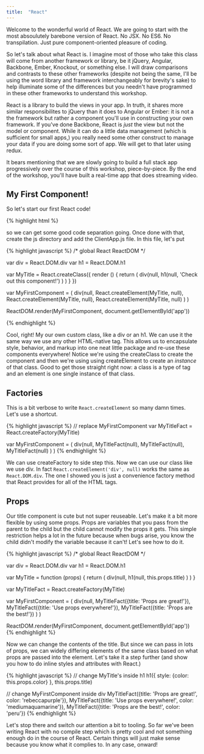 ```yaml
---
title:  "React"
---
```


Welcome to the wonderful world of React. We are going to start with the most absoulutely barebone version of React. No JSX. No ES6. No transpilation. Just pure component-oriented pleasure of coding.

So let's talk about what React is. I imagine most of those who take this class will come from another framework or library, be it jQuery, Angular, Backbone, Ember, Knockout, or something else. I will draw comparisons and contrasts to these other frameworks (despite not being the same, I'll be using the word library and framework interchangeably for brevity's sake) to help illuminate some of the differences but you needn't have programmed in these other frameworks to understand this workshop.

React is a library to build the views in your app. In truth, it shares more similar responsibilites to jQuery than it does to Angular or Ember: it is not a the framework but rather a component you'll use in constructing your own framework. If you've done Backbone, React is _just_ the view but not the model or component. While it can do a little data management (which is sufficient for small apps,) you really need some other construct to manage your data if you are doing some sort of app. We will get to that later using redux.

It bears mentioning that we are slowly going to build a full stack app progressively over the course of this workshop, piece-by-piece. By the end of the workshop, you'll have built a real-time app that does streaming video.

## My First Component!

So let's start our first React code!

{% highlight html %}
<!DOCTYPE html>
<html lang="en">
<head>
    <meta charset="UTF-8">
    <title>Vidflix</title>
</head>
<body>
    <div id="app"></div>
    <script src="node_modules/react/dist/react.js"></script>
    <script src="node_modules/react-dom/dist/react-dom.js"></script>
    <script>
        var div = React.DOM.div
        var h1 = React.DOM.h1

        var MyFirstComponent = (
            div(null,
                h1(null, 'This is my first component!')
            )
        )

        ReactDOM.render(MyFirstComponent, document.getElementById('app'))
    </script>
</body>
</html>
{% endhighlight %}

## My Second Component

Good job! You should see the text "This is my first component!" on the screen. As you may see, we constructed a bit of DOM using functions. That's all components are in React: functions. This ends up being a useful and powerful abstraction which you hopefully will see as we go on. This is about as simple as it gets as far as a React component goes. Let's take it one step further by nesting some components.

Before we start here, let's delete that bottom script tag in index.html and add <code><script src="js/ClientApp.js"></script></code> so we can get some good code separation going. Once done with that, create the js directory and add the ClientApp.js file. In this file, let's put

{% highlight javascript %}
/* global React ReactDOM */

var div = React.DOM.div
var h1 = React.DOM.h1

var MyTitle = React.createClass({
  render () {
    return (
      div(null,
        h1(null, 'Check out this component!')
      )
    )
  }
})

var MyFirstComponent = (
  div(null,
    React.createElement(MyTitle, null),
    React.createElement(MyTitle, null),
    React.createElement(MyTitle, null)
  )
)

ReactDOM.render(MyFirstComponent, document.getElementById('app'))

{% endhighlight %}

Cool, right! My our own custom class, like a div or an h1. We can use it the same way we use any other HTML-native tag. This allows us to encapsulate style, behavior, and markup into one neat little package and re-use these components everywhere! Notice we're using the createClass to create the component and then we're using using createElement to create an _instance_ of that class. Good to get those straight right now: a class is a type of tag and an element is one single instance of that class.

## Factories

This is a bit verbose to write <code>React.createElement</code> so many damn times. Let's use a shortcut.

{% highlight javascript %}
// replace MyFirstComponent
var MyTitleFact = React.createFactory(MyTitle)

var MyFirstComponent = (
  div(null,
    MyTitleFact(null),
    MyTitleFact(null),
    MyTitleFact(null)
  )
)
{% endhighlight %}

We can use createFactory to side step this. Now we can use our class like we use div. In fact <code>React.createElement('div', null)</code> works the same as <code>React.DOM.div</code>. The one I showed you is just a convenience factory method that React provides for all of the HTML tags.

## Props

Our title component is cute but not super reuseable. Let's make it a bit more flexible by using some props. Props are variables that you pass from the parent to the child but the child cannot modify the props it gets. This simple restriction helps a lot in the future because when bugs arise, you know the child didn't modify the variable because it can't! Let's see how to do it.

{% highlight javascript %}
/* global React ReactDOM */

var div = React.DOM.div
var h1 = React.DOM.h1

var MyTitle = function (props) {
  return (
    div(null,
      h1(null, this.props.title)
    )
  )
}

var MyTitleFact = React.createFactory(MyTitle)

var MyFirstComponent = (
  div(null,
    MyTitleFact({title: 'Props are great!'}),
    MyTitleFact({title: 'Use props everywhere!'}),
    MyTitleFact({title: 'Props are the best!'})
  )
)

ReactDOM.render(MyFirstComponent, document.getElementById('app'))
{% endhighlight %}

Now we can change the contents of the title. But since we can pass in lots of props, we can widely differing elements of the same class based on what props are passed into the element. Let's take it a step further (and show you how to do inline styles and attributes with React.)

{% highlight javascript %}
// change MyTitle's inside h1
h1({ style: {color: this.props.color} }, this.props.title)

// change MyFirstComponent inside div
MyTitleFact({title: 'Props are great!', color: 'rebeccapurple'}),
MyTitleFact({title: 'Use props everywhere!', color: 'mediumaquamarine'}),
MyTitleFact({title: 'Props are the best!', color: 'peru'})
{% endhighlight %}

Let's stop there and switch our attention a bit to tooling. So far we've been writing React with no compile step which is pretty cool and not something enough do in the course of React. Certain things will just make sense because you know what it complies to. In any case, onward!

